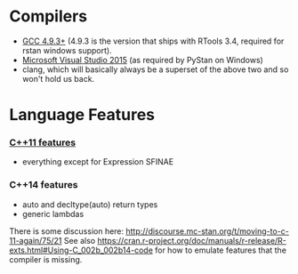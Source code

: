 # Compilers
* [GCC 4.9.3+](https://gcc.gnu.org/gcc-4.9/changes.html) (4.9.3 is the version that ships with RTools 3.4, required for rstan windows support).
* [Microsoft Visual Studio 2015](https://msdn.microsoft.com/en-us/library/hh567368.aspx) (as required by PyStan on Windows)
* clang, which will basically always be a superset of the above two and so won't hold us back.

# Language Features
### [C++11 features](http://blog.smartbear.com/c-plus-plus/the-biggest-changes-in-c11-and-why-you-should-care/)
* everything except for Expression SFINAE
### C++14 features
* auto and decltype(auto) return types
* generic lambdas


There is some discussion here: http://discourse.mc-stan.org/t/moving-to-c-11-again/75/21
See also https://cran.r-project.org/doc/manuals/r-release/R-exts.html#Using-C_002b_002b14-code for how to emulate features that the compiler is missing.